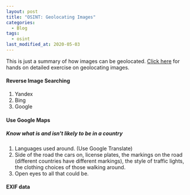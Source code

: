 ```yaml
---
layout: post
title: "OSINT: Geolocating Images"
categories:
  - Blog
tags:
  - osint
last_modified_at: 2020-05-03
---
```


This is just a summary of how images can be geolocated. <a target="_blank" href="https://tryhackme.com/room/geolocatingimages">Click here</a> for hands on detailed exercise on geolocating images.

#### Reverse Image Searching
1. Yandex
2. Bing
3. Google

#### Use Google Maps

##### Know what is and isn't likely to be in a country
1. Languages used around. (Use Google Translate)
2. Side of the road the cars on, license plates, the markings on the road (different countries have different markings), the style of traffic lights, the clothing choices of those walking around.
3. Open eyes to all that could be.

#### EXIF data
